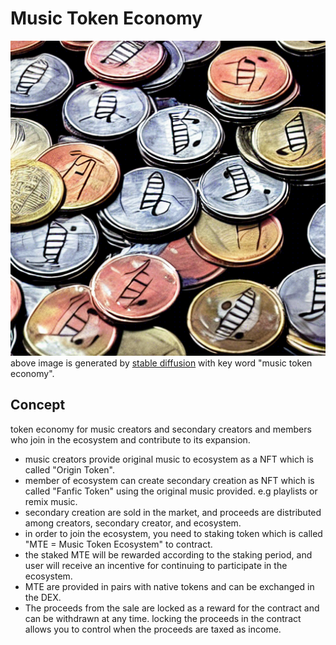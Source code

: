 # Music Token Economy

![mainImg](image.png)  
above image is generated by [stable diffusion](https://github.com/CompVis/stable-diffusion) with key word "music token economy".

## Concept

token economy for music creators and secondary creators and members who join in the ecosystem and contribute to its expansion.

- music creators provide original music to ecosystem as a NFT which is called "Origin Token".
- member of ecosystem can create secondary creation as NFT which is called "Fanfic Token" using the original music provided. e.g playlists or remix music.
- secondary creation are sold in the market, and proceeds are distributed among creators, secondary creator, and ecosystem.
- in order to join the ecosystem, you need to staking token which is called "MTE = Music Token Ecosystem" to contract.
- the staked MTE will be rewarded according to the staking period, and user will receive an incentive for continuing to participate in the ecosystem.
- MTE are provided in pairs with native tokens and can be exchanged in the DEX.
- The proceeds from the sale are locked as a reward for the contract and can be withdrawn at any time. locking the proceeds in the contract allows you to control when the proceeds are taxed as income.
